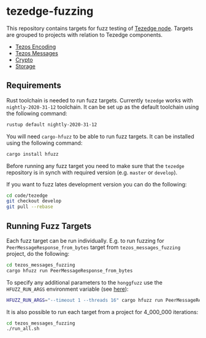 # tezedge-fuzzing

This repository contains targets for fuzz testing of [Tezedge
node](https://github.com/tezedge/tezedge). Targets are grouped to projects with
relation to Tezedge components.

- [Tezos Encoding](encoding_fuzzing/README.md)
- [Tezos Messages](tezos_messages_fuzzing/README.md)
- [Crypto](crypto_fuzzing/README.md)
- [Storage](storage_fuzzing/RE)


## Requirements

Rust toolchain is needed to run fuzz targets. Currently `tezedge` works with
`nightly-2020-31-12` toolchain. It can be set up as the default toolchain using
the following command:

``` sh
rustup default nightly-2020-31-12
```

You will need `cargo-hfuzz` to be able to run fuzz targets. It can be installed
using the following command:

``` sh
cargo install hfuzz
```

Before running any fuzz target you need to make sure that the `tezedge`
repository is in synch with required version (e.g. `master` or `develop`).

If you want to fuzz lates development version you can do the following:

``` sh
cd code/tezedge
git checkout develop
git pull --rebase
```

## Running Fuzz Targets

Each fuzz target can be run individually. E.g. to run fuzzing for
`PeerMessageResponse_from_bytes` target from `tezos_messages_fuzzing` project,
do the following:

``` sh
cd tezos_messages_fuzzing
cargo hfuzz run PeerMessageResponse_from_bytes
```

To specify any additional parameters to the `honggfuzz` use the `HFUZZ_RUN_ARGS`
environment variable (see
[here](https://github.com/google/honggfuzz/blob/master/docs/USAGE.md#cmdline---help)):


``` sh
HFUZZ_RUN_ARGS="--timeout 1 --threads 16" cargo hfuzz run PeerMessageResponse_from_bytes
```

It is also possible to run each target from a project for 4_000_000 iterations:

``` sh
cd tezos_messages_fuzzing
./run_all.sh
```

